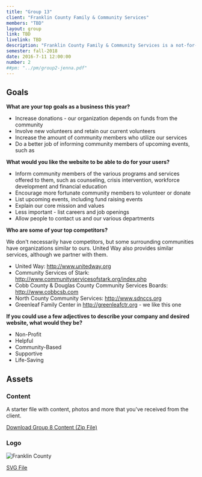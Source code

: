 ```yaml
---
title: "Group 13"
client: "Franklin County Family & Community Services"
members: "TBD"
layout: group
link: TBD
livelink: TBD
description: "Franklin County Family & Community Services is a not-for-profit agency staffed by professional staff members and volunteers who empower individuals and families in the areas of support, advocacy, training and counseling."
semester: fall-2018
date: 2016-7-11 12:00:00
number: 2
##pm: "../pm/group2-jenna.pdf"
---
```



## Goals

**What are your top goals as a business this year?**

* Increase donations - our organization depends on funds from the community
* Involve new volunteers and retain our current volunteers
* Increase the amount of community members who utilize our services
* Do a better job of informing community members of upcoming events, such as

**What would you like the website to be able to do for your users?**

* Inform community members of the various programs and services offered to them, such as counseling, crisis intervention, workforce development and financial education
* Encourage more fortunate community members to volunteer or donate
* List upcoming events, including fund raising events
* Explain our core mission and values
* Less important - list careers and job openings
* Allow people to contact us and our various departments

**Who are some of your top competitors?**

We don't necessarily have competitors, but some surrounding communities have organizations similar to ours.  United Way also provides similar services, although we partner with them.

* United Way: http://www.unitedway.org
* Community Services of Stark: http://www.communityservicesofstark.org/index.php
* Cobb County & Douglas County Community Services Boards: http://www.cobbcsb.com
* North County Community Services: http://www.sdnccs.org
* Greenleaf Family Center in http://greenleafctr.org - we like this one


**If you could use a few adjectives to describe your company and desired website, what would they be?**

* Non-Profit
* Helpful
* Community-Based
* Supportive
* Life-Saving


## Assets

### Content

A starter file with content, photos and more that you've received from the client.  

<a href="/class/groups/assets/group8/Group-8-Content.zip">Download Group 8 Content (Zip File)</a>

### Logo
<img src="/class/groups/assets/group8/FranklinCountyLogo-02.svg" alt="Franklin County" />

<a href="/class/groups/assets/group8/FranklinCountyLogo-02.svg">SVG File</a>
